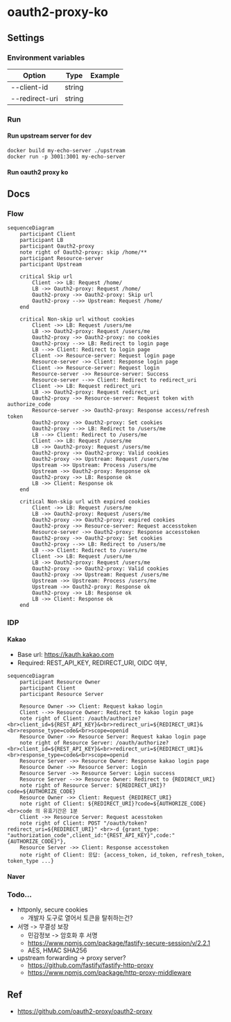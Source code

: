 # oauth2-proxy-ko
## Settings
### Environment variables
| Option         | Type   | Example               |
|----------------|--------|-----------------------|
| --client-id    | string |  |
| --redirect-uri | string |  |
### Run
  #### Run upstream server for dev
```shell
docker build my-echo-server ./upstream
docker run -p 3001:3001 my-echo-server
```

#### Run oauth2 proxy ko
## Docs
### Flow
```mermaid
sequenceDiagram
	participant Client
	participant LB
	participant Oauth2-proxy
	note right of Oauth2-proxy: skip /home/**
	participant Resource-server
	participant Upstream
	
	critical Skip url
		Client ->> LB: Request /home/
		LB ->> Oauth2-proxy: Request /home/
		Oauth2-proxy ->> Oauth2-proxy: Skip url
		Oauth2-proxy -->> Upstream: Request /home/
	end
	
	critical Non-skip url without cookies
		Client ->> LB: Request /users/me
		LB ->> Oauth2-proxy: Request /users/me
		Oauth2-proxy ->> Oauth2-proxy: no cookies
		Oauth2-proxy -->> LB: Redirect to login page
		LB -->> Client: Redirect to login page
		Client ->> Resource-server: Request login page
		Resource-server ->> Client: Response login page
		Client ->> Resource-server: Request login
		Resource-server ->> Resource-server: Success
		Resource-server -->> Client: Redirect to redirect_uri
		Client ->> LB: Request redirect_uri
		LB ->> Oauth2-proxy: Request redirect_uri
		Oauth2-proxy ->> Resource-server: Request token with authorize_code
		Resource-server ->> Oauth2-proxy: Response access/refresh token
		Oauth2-proxy ->> Oauth2-proxy: Set cookies
		Oauth2-proxy -->> LB: Redirect to /users/me
		LB -->> Client: Redirect to /users/me
		Client ->> LB: Request /users/me
		LB ->> Oauth2-proxy: Request /users/me
		Oauth2-proxy ->> Oauth2-proxy: Valid cookies
		Oauth2-proxy ->> Upstream: Request /users/me
		Upstream ->> Upstream: Process /users/me
		Upstream ->> Oauth2-proxy: Response ok
		Oauth2-proxy ->> LB: Response ok
		LB ->> Client: Response ok
	end
	
	critical Non-skip url with expired cookies
		Client ->> LB: Request /users/me
		LB ->> Oauth2-proxy: Request /users/me
		Oauth2-proxy ->> Oauth2-proxy: expired cookies
		Oauth2-proxy ->> Resource-server: Request accesstoken
		Resource-server ->> Oauth2-proxy: Response accesstoken
		Oauth2-proxy ->> Oauth2-proxy: Set cookies
		Oauth2-proxy -->> LB: Redirect to /users/me
		LB -->> Client: Redirect to /users/me
		Client ->> LB: Request /users/me
		LB ->> Oauth2-proxy: Request /users/me
		Oauth2-proxy ->> Oauth2-proxy: Valid cookies
		Oauth2-proxy ->> Upstream: Request /users/me
		Upstream ->> Upstream: Process /users/me
		Upstream ->> Oauth2-proxy: Response ok
		Oauth2-proxy ->> LB: Response ok
		LB ->> Client: Response ok
	end
```

### IDP 
#### Kakao
- Base url: https://kauth.kakao.com
- Required: REST_API_KEY, REDIRECT_URI, OIDC 여부, 

```mermaid
sequenceDiagram
	participant Resource Owner
	participant Client
	participant Resource Server

	Resource Owner ->> Client: Request kakao login
	Client -->> Resource Owner: Redirect to kakao login page
	note right of Client: /oauth/authorize?<br>client_id=${REST_API_KEY}&<br>redirect_uri=${REDIRECT_URI}&<br>response_type=code&<br>scope=openid
	Resource Owner ->> Resource Server: Request kakao login page
	note right of Resource Server: /oauth/authorize?<br>client_id=${REST_API_KEY}&<br>redirect_uri=${REDIRECT_URI}&<br>response_type=code&<br>scope=openid
	Resource Server ->> Resource Owner: Response kakao login page
	Resource Owner ->> Resource Server: Login
	Resource Server ->> Resource Server: Login success
	Resource Server -->> Resource Owner: Redirect to {REDIRECT_URI}
	note right of Resource Server: ${REDIRECT_URI}?code=${AUTHORIZE_CODE}
	Resource Owner ->> Client: Request {REDIRECT_URI}
	note right of Client: ${REDIRECT_URI}?code=${AUTHORIZE_CODE}<br>code 의 유효기간은 1분
	Client ->> Resource Server: Request acesstoken
	note right of Client: POST "/oauth/token?redirect_uri=${REDIRECT_URI}" <br>-d {grant_type: "authorization_code",client_id:"{REST_API_KEY}",code:"{AUTHORIZE_CODE}"},
	Resource Server ->> Client: Response accesstoken
	note right of Client: 응답: {access_token, id_token, refresh_token, token_type ...}
```

#### Naver
### Todo...
- httponly, secure cookies
  - 개발자 도구로 열어서 토큰을 탈취하는건?
- 서명 -> 무결성 보장
  - 민감정보 -> 암호화 후 서명
  - https://www.npmjs.com/package/fastify-secure-session/v/2.2.1
  - AES, HMAC SHA256
- upstream forwarding -> proxy server?
  - https://github.com/fastify/fastify-http-proxy
  - https://www.npmjs.com/package/http-proxy-middleware

## Ref
- https://github.com/oauth2-proxy/oauth2-proxy